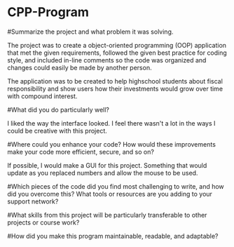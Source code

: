 # CPP-Program

#Summarize the project and what problem it was solving.

  The project was to create a object-oriented programming (OOP) application that met the given requirements, followed the given best practice for coding style, and included in-line comments so the code was organized and changes could easily be made by another person.

  The application was to be created to help highschool students about fiscal responsibility and show users how their investments would grow over time  with compound interest.

#What did you do particularly well?

  I liked the way the interface looked. I feel there wasn't a lot in the ways I could be creative with this project.

#Where could you enhance your code? How would these improvements make your code more efficient, secure, and so on?

  If possible, I would make a GUI for this project. Something that would update as you replaced numbers and allow the mouse to be used. 


#Which pieces of the code did you find most challenging to write, and how did you overcome this? What tools or resources are you adding to your support network?


#What skills from this project will be particularly transferable to other projects or course work?


#How did you make this program maintainable, readable, and adaptable?


